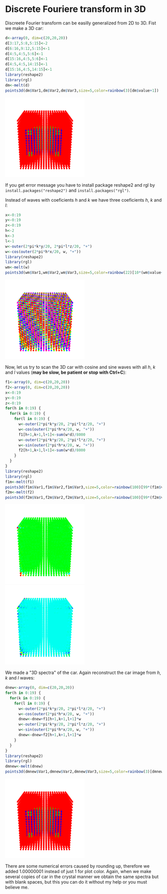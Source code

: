 # Discrete Fouriere transform in 3D

Discreete Fourier transform can be easilly generalized from 2D to 3D. Fist we make a 3D car:
```R
d<-array(0, dim=c(20,20,20))
d[3:17,5:8,5:15]<-2
d[6:16,9:12,5:15]<-1
d[4:5,4:5,5:6]<-1
d[15:16,4:5,5:6]<-1
d[4:5,4:5,14:15]<-1
d[15:16,4:5,14:15]<-1
library(reshape2)
library(rgl)
dm<-melt(d)
points3d(dm$Var1,dm$Var2,dm$Var3,size=5,color=rainbow(3)[dm$value+1])
```
![Fig1](fig1.png)

If you get error message you have to install package reshape2 and rgl by `install.packages("reshape2")`
and `install.packages("rgl")`.

Instead of waves with coeficients *h* and *k* we have three coeficients *h*, *k* and *l*:
```R
x<-0:19
y<-0:19
z<-0:19
h<-2
k<-3
l<-1
w<-outer(2*pi*k*y/20, 2*pi*l*z/20, "+")
w<-cos(outer(2*pi*h*x/20, w, "+"))
library(reshape2)
library(rgl)
wm<-melt(w)
points3d(wm$Var1,wm$Var2,wm$Var3,size=5,color=rainbow(22)[10*(wm$value+1)+1])
```
![Fig2](fig2.png)

Now, let us try to scan the 3D car with cosine and sine waves with all *h*, *k* and *l* values
(**may be slow, be patient or stop with Ctrl+C**):
```R
f1<-array(0, dim=c(20,20,20))
f2<-array(0, dim=c(20,20,20))
x<-0:19
y<-0:19
z<-0:19
for(h in 0:19) {
  for(k in 0:19) {
    for(l in 0:19) {
      w<-outer(2*pi*k*y/20, 2*pi*l*z/20, "+")
      w<-cos(outer(2*pi*h*x/20, w, "+"))
      f1[h+1,k+1,l+1]<-sum(w*d)/8000
      w<-outer(2*pi*k*y/20, 2*pi*l*z/20, "+")
      w<-sin(outer(2*pi*h*x/20, w, "+"))
      f2[h+1,k+1,l+1]<-sum(w*d)/8000
    }
  }
}
library(reshape2)
library(rgl)
f1m<-melt(f1)
points3d(f1m$Var1,f1m$Var2,f1m$Var3,size=5,color=rainbow(100)[99*(f1m$value-min(f1m$value))/(max(f1m$value)-min(f1m$value))+1])
f2m<-melt(f2)
points3d(f2m$Var1,f2m$Var2,f2m$Var3,size=5,color=rainbow(100)[99*(f2m$value-min(f2m$value))/(max(f2m$value)-min(f2m$value))+1])
```
![Fig3](fig3.png)
![Fig4](fig4.png)

We made a "3D spectra" of the car. Again reconstruct the car image from *h*, *k* and *l* waves:
```R
dnew<-array(0, dim=c(20,20,20))
for(h in 0:19) {
  for(k in 0:19) {
    for(l in 0:19) {
      w<-outer(2*pi*k*y/20, 2*pi*l*z/20, "+")
      w<-cos(outer(2*pi*h*x/20, w, "+"))
      dnew<-dnew+f1[h+1,k+1,l+1]*w
      w<-outer(2*pi*k*y/20, 2*pi*l*z/20, "+")
      w<-sin(outer(2*pi*h*x/20, w, "+"))
      dnew<-dnew+f2[h+1,k+1,l+1]*w
    }
  }
}
library(reshape2)
library(rgl)
dmnew<-melt(dnew)
points3d(dmnew$Var1,dmnew$Var2,dmnew$Var3,size=5,color=rainbow(3)[dmnew$value+1.00000001])
```
![Fig5](fig5.png)

There are some numerical errors caused by rounding up, therefore we added 1.00000001 instead of
just 1 for plot color. Again, when we make several copies of car in the crystal manner we obtain
the same spectra but with blank spaces, but this you can do it without my help or you must believe
me.


